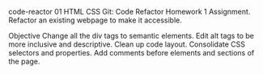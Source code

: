 code-reactor
01 HTML CSS Git: Code Refactor Homework 1 Assignment. Refactor an existing webpage to make it accessible.

Objective Change all the div tags to semantic elements. Edit alt tags to be more inclusive and descriptive. Clean up code layout. Consolidate CSS selectors and properties. Add comments before elements and sections of the page.